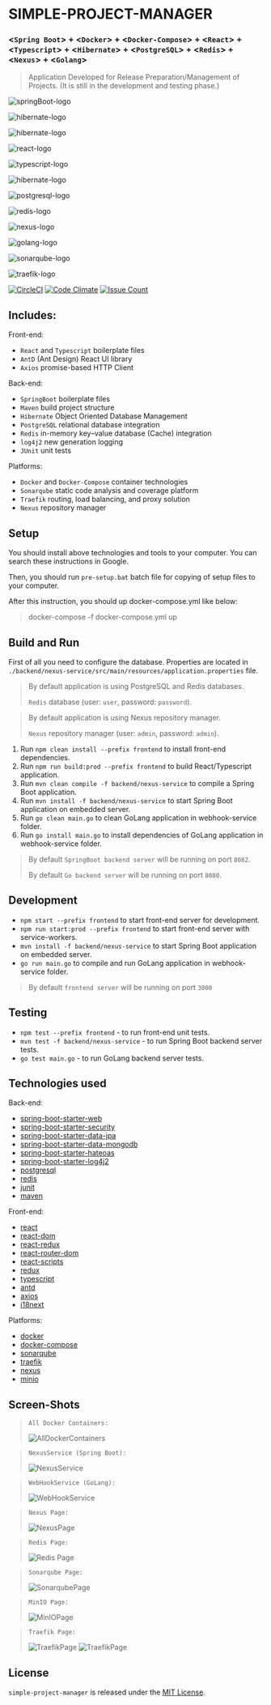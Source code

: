 # SIMPLE-PROJECT-MANAGER 
### <`Spring Boot`> + <`Docker`> + <`Docker-Compose`> + <`React`> + <`Typescript`> + <`Hibernate`> + <`PostgreSQL`> + <`Redis`> + <`Nexus`> + <`Golang`>

> Application Developed for Release Preparation/Management of Projects. (It is still in the development and testing phase.)

![springBoot-logo](utils/images/springBootLogo.png)

![hibernate-logo](utils/images/dockerLogo.png)

![hibernate-logo](utils/images/dockerComposeLogo.png)

![react-logo](utils/images/reactLogo.png)

![typescript-logo](utils/images/typescriptLogo.png)

![hibernate-logo](utils/images/hibernateLogo.png)

![postgresql-logo](utils/images/postgresqlLogo.png)

![redis-logo](utils/images/redisLogo.png)

![nexus-logo](utils/images/nexusLogo.png)

![golang-logo](utils/images/golangLogo.png)

![sonarqube-logo](utils/images/sonarqubeLogo.png)

![traefik-logo](utils/images/traefikLogo.png)


[![CircleCI](https://dl.circleci.com/status-badge/img/gh/mr-ufukgurbuz/simple-project-manager/tree/main.svg?style=svg)](https://dl.circleci.com/status-badge/redirect/gh/mr-ufukgurbuz/simple-project-manager/tree/main)
[![Code Climate](https://codeclimate.com/github/mr-ufukgurbuz/simple-project-manager/badges/gpa.svg)](https://codeclimate.com/github/mr-ufukgurbuz/simple-project-manager)
[![Issue Count](https://codeclimate.com/github/mr-ufukgurbuz/simple-project-manager/badges/issue_count.svg)](https://codeclimate.com/github/mr-ufukgurbuz/simple-project-manager)

## Includes:

Front-end:

- `React` and `Typescript` boilerplate files
- `AntD` (Ant Design) React UI library
- `Axios` promise-based HTTP Client

Back-end:

- `SpringBoot` boilerplate files
- `Maven` build project structure
- `Hibernate` Object Oriented Database Management 
- `PostgreSQL` relational database integration
- `Redis` in-memory key–value database (Cache) integration
- `log4j2` new generation logging
- `JUnit` unit tests

Platforms:
- `Docker` and `Docker-Compose` container technologies
- `Sonarqube` static code analysis and coverage platform
- `Traefik` routing, load balancing, and proxy solution
- `Nexus` repository manager 

## Setup

You should install above technologies and tools to your computer. You can search these instructions in Google.

Then, you should run `pre-setup.bat` batch file for copying of setup files to your computer.

After this instruction, you should up docker-compose.yml like below:

> docker-compose -f docker-compose.yml up

## Build and Run

First of all you need to configure the database. Properties are located in `./backend/nexus-service/src/main/resources/application.properties` file.

> By default application is using PostgreSQL and Redis databases.
> 
> `Redis` database (user: `user`, password: `password`).

> By default application is using Nexus repository manager.
> 
> `Nexus` repository manager (user: `admin`, password: `admin`).


1. Run `npm clean install --prefix frontend` to install front-end dependencies.
2. Run `npm run build:prod --prefix frontend` to build React/Typescript application.
3. Run `mvn clean compile -f backend/nexus-service` to compile a Spring Boot application.
4. Run `mvn install -f backend/nexus-service` to start Spring Boot application on embedded server.
5. Run `go clean main.go` to clean GoLang application in webhook-service folder.
6. Run `go install main.go` to install dependencies of GoLang application in webhook-service folder.

> By default `SpringBoot backend server` will be running on port `8082`.
>
> By default `Go backend server` will be running on port `8080`.

## Development

- `npm start --prefix frontend` to start front-end server for development.
- `npm run start:prod --prefix frontend` to start front-end server with service-workers.
- `mvn install -f backend/nexus-service` to start Spring Boot application on embedded server.
- `go run main.go` to compile and run GoLang application in webhook-service folder.

> By default `frontend server` will be running on port `3000`

## Testing

- `npm test --prefix frontend` - to run front-end unit tests.
- `mvn test -f backend/nexus-service` - to run Spring Boot backend server tests.
- `go test main.go` - to run GoLang backend server tests.

## Technologies used

Back-end:
- [spring-boot-starter-web](https://mvnrepository.com/artifact/org.springframework.boot/spring-boot-starter-web)
- [spring-boot-starter-security](https://mvnrepository.com/artifact/org.springframework.boot/spring-boot-starter-security)
- [spring-boot-starter-data-jpa](https://mvnrepository.com/artifact/org.springframework.boot/spring-boot-starter-data-jpa)
- [spring-boot-starter-data-mongodb](https://mvnrepository.com/artifact/org.springframework.boot/spring-boot-starter-data-mongodb)
- [spring-boot-starter-hateoas](https://mvnrepository.com/artifact/org.springframework.boot/spring-boot-starter-hateoas)
- [spring-boot-starter-log4j2](https://www.postgresql.org/)
- [postgresql](https://www.postgresql.org/)
- [redis](https://redis.io/)
- [junit](https://mvnrepository.com/artifact/junit/junit)
- [maven](https://maven.apache.org/)

Front-end:
- [react](https://www.npmjs.com/package/react)
- [react-dom](https://www.npmjs.com/package/react-dom)
- [react-redux](https://www.npmjs.com/package/react-redux)
- [react-router-dom](https://www.npmjs.com/package/react-router-dom)
- [react-scripts](https://www.npmjs.com/package/react-scripts)
- [redux](https://www.npmjs.com/package/redux)
- [typescript](https://www.npmjs.com/package/typescript)
- [antd](https://www.npmjs.com/package/antd)
- [axios](https://www.npmjs.com/package/axios)
- [i18next](https://www.npmjs.com/package/i18next)

Platforms:
- [docker](https://www.docker.com/)
- [docker-compose](https://docs.docker.com/compose/)
- [sonarqube](https://www.sonarsource.com/products/sonarqube/)
- [traefik](https://traefik.io/)
- [nexus](https://www.sonatype.com/products/nexus-repository)
- [minio](https://min.io/)

## Screen-Shots

> `All Docker Containers:`
>
> ![AllDockerContainers](utils/screen-shots/AllDockerContainers.png)

> `NexusService (Spring Boot):`
>
> ![NexusService](utils/screen-shots/NexusService.png)

> `WebHookService (GoLang):`
>
> ![WebHookService](utils/screen-shots/WebHookService.png)

> `Nexus Page:`
>
> ![NexusPage](utils/screen-shots/_NexusPage.png)

> `Redis Page:`
>
> ![Redis Page](utils/screen-shots/_RedisPage.png)

> `Sonarqube Page:`
>
> ![SonarqubePage](utils/screen-shots/_SonarqubePage.png)

> `MinIO Page:`
>
> ![MinIOPage](utils/screen-shots/_MinIOPage.png)

> `Traefik Page:`
>
> ![TraefikPage](utils/screen-shots/_TraefikPage.png)
> ![TraefikPage](utils/screen-shots/_TraefikPage2.png)

## License
`simple-project-manager` is released under the [MIT License](https://opensource.org/licenses/MIT).